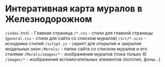# Интеративная карта муралов в Железнодорожном

`/index.html` - Главная страница
`/*.css` - стили для главной страницы (`general.css` - стили для сайта со списком муралов)
`/src/*.scss` - исходники стилей
`/sctipt.js` - скрипт для открытия и закрытия модальных окон
`/Murals/` - папка сайта со списком муралов и его стилями
`/Murals/images/*` - изображения муралов (пока только 4)
`/images/*` - изображения вспомогательных элементов (логотип, фоны...)
